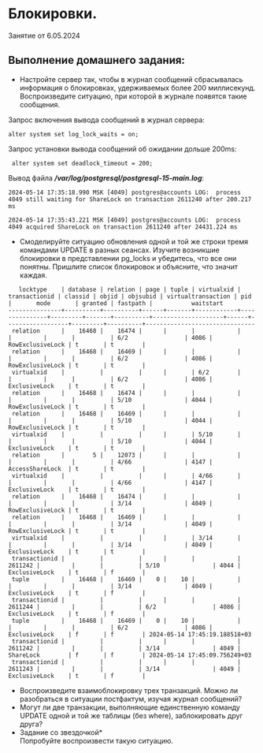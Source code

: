 # Блокировки. 

Занятие от 6.05.2024

## Выполнение домашнего задания:

 - Настройте сервер так, чтобы в журнал сообщений сбрасывалась информация о блокировках, удерживаемых более 200 миллисекунд. Воспроизведите ситуацию, при которой в журнале появятся такие сообщения.

Запрос включения вывода сообщений в журнал сервера:
```
alter system set log_lock_waits = on;
```
Запрос установки вывода сообщений об ожидании дольше 200ms:
```
 alter system set deadlock_timeout = 200;
```
Вывод файла ***/var/log/postgresql/postgresql-15-main.log***:
```
2024-05-14 17:35:18.990 MSK [4049] postgres@accounts LOG:  process 4049 still waiting for ShareLock on transaction 2611240 after 200.217 ms

2024-05-14 17:35:43.221 MSK [4049] postgres@accounts LOG:  process 4049 acquired ShareLock on transaction 2611240 after 24431.224 ms
```

 - Смоделируйте ситуацию обновления одной и той же строки тремя командами UPDATE в разных сеансах. Изучите возникшие блокировки в представлении pg_locks и убедитесь, что все они понятны. Пришлите список блокировок и объясните, что значит каждая.

```
   locktype    | database | relation | page | tuple | virtualxid | transactionid | classid | objid | objsubid | virtualtransaction | pid  |       mode       | granted | fastpath |           waitstart
---------------+----------+----------+------+-------+------------+---------------+---------+-------+----------+--------------------+------+------------------+---------+----------+-------------------------------
 relation      |    16468 |    16474 |      |       |            |               |         |       |          | 6/2                | 4086 | RowExclusiveLock | t       | t        |
 relation      |    16468 |    16469 |      |       |            |               |         |       |          | 6/2                | 4086 | RowExclusiveLock | t       | t        |
 virtualxid    |          |          |      |       | 6/2        |               |         |       |          | 6/2                | 4086 | ExclusiveLock    | t       | t        |
 relation      |    16468 |    16474 |      |       |            |               |         |       |          | 5/10               | 4044 | RowExclusiveLock | t       | t        |
 relation      |    16468 |    16469 |      |       |            |               |         |       |          | 5/10               | 4044 | RowExclusiveLock | t       | t        |
 virtualxid    |          |          |      |       | 5/10       |               |         |       |          | 5/10               | 4044 | ExclusiveLock    | t       | t        |
 relation      |        5 |    12073 |      |       |            |               |         |       |          | 4/66               | 4147 | AccessShareLock  | t       | t        |
 virtualxid    |          |          |      |       | 4/66       |               |         |       |          | 4/66               | 4147 | ExclusiveLock    | t       | t        |
 relation      |    16468 |    16474 |      |       |            |               |         |       |          | 3/14               | 4049 | RowExclusiveLock | t       | t        |
 relation      |    16468 |    16469 |      |       |            |               |         |       |          | 3/14               | 4049 | RowExclusiveLock | t       | t        |
 virtualxid    |          |          |      |       | 3/14       |               |         |       |          | 3/14               | 4049 | ExclusiveLock    | t       | t        |
 transactionid |          |          |      |       |            |       2611242 |         |       |          | 5/10               | 4044 | ExclusiveLock    | t       | f        |
 tuple         |    16468 |    16469 |    0 |    10 |            |               |         |       |          | 3/14               | 4049 | ExclusiveLock    | t       | f        |
 transactionid |          |          |      |       |            |       2611244 |         |       |          | 6/2                | 4086 | ExclusiveLock    | t       | f        |
 tuple         |    16468 |    16469 |    0 |    10 |            |               |         |       |          | 6/2                | 4086 | ExclusiveLock    | f       | f        | 2024-05-14 17:45:19.188518+03
 transactionid |          |          |      |       |            |       2611242 |         |       |          | 3/14               | 4049 | ShareLock        | f       | f        | 2024-05-14 17:45:09.756249+03
 transactionid |          |          |      |       |            |       2611243 |         |       |          | 3/14               | 4049 | ExclusiveLock    | t       | f        |
```


 - Воспроизведите взаимоблокировку трех транзакций. Можно ли разобраться в ситуации постфактум, изучая журнал сообщений?
 - Могут ли две транзакции, выполняющие единственную команду UPDATE одной и той же таблицы (без where), заблокировать друг друга?
 - Задание со звездочкой*\
 Попробуйте воспроизвести такую ситуацию.